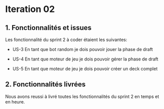 # Iteration 02

## 1. Fonctionnalités et issues

Les fonctionnalité du sprint 2 à coder étaient les suivantes:

- US-3
  En tant que bot random je dois pouvoir jouer la phase de draft

- US-4
En tant que moteur de jeu je dois pouvoir gérer la phase de draft

- US-5
En tant que moteur de jeu je dois pouvoir créer un deck complet


## 2. Fonctionnalités livrées

Nous avons reussi à livré toutes les fonctionnalités du sprint 2 en temps et en heure.